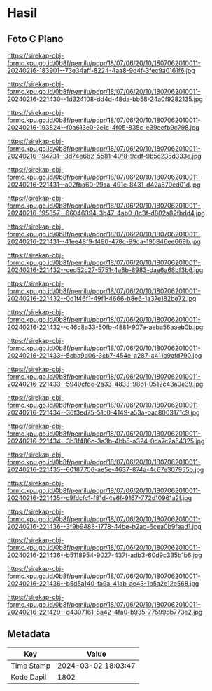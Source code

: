 # Hasil

## Foto C Plano

https://sirekap-obj-formc.kpu.go.id/0b8f/pemilu/pdpr/18/07/06/20/10/1807062010011-20240216-183901--73e34aff-8224-4aa8-9d4f-3fec9a0161f6.jpg

https://sirekap-obj-formc.kpu.go.id/0b8f/pemilu/pdpr/18/07/06/20/10/1807062010011-20240216-221430--1d324108-dd4d-48da-bb58-24a0f9282135.jpg

https://sirekap-obj-formc.kpu.go.id/0b8f/pemilu/pdpr/18/07/06/20/10/1807062010011-20240216-193824--f0a613e0-2e1c-4f05-835c-e39eefb9c798.jpg

https://sirekap-obj-formc.kpu.go.id/0b8f/pemilu/pdpr/18/07/06/20/10/1807062010011-20240216-194731--3d74e682-5581-40f8-9cdf-9b5c235d333e.jpg

https://sirekap-obj-formc.kpu.go.id/0b8f/pemilu/pdpr/18/07/06/20/10/1807062010011-20240216-221431--a02fba60-29aa-491e-8431-d42a670ed01d.jpg

https://sirekap-obj-formc.kpu.go.id/0b8f/pemilu/pdpr/18/07/06/20/10/1807062010011-20240216-195857--66046394-3b47-4ab0-8c3f-d802a82fbdd4.jpg

https://sirekap-obj-formc.kpu.go.id/0b8f/pemilu/pdpr/18/07/06/20/10/1807062010011-20240216-221431--41ee48f9-f490-478c-99ca-195846ee669b.jpg

https://sirekap-obj-formc.kpu.go.id/0b8f/pemilu/pdpr/18/07/06/20/10/1807062010011-20240216-221432--ced52c27-5751-4a8b-8983-dae6a68bf3b6.jpg

https://sirekap-obj-formc.kpu.go.id/0b8f/pemilu/pdpr/18/07/06/20/10/1807062010011-20240216-221432--0d1f46f1-49f1-4666-b8e6-1a37e182be72.jpg

https://sirekap-obj-formc.kpu.go.id/0b8f/pemilu/pdpr/18/07/06/20/10/1807062010011-20240216-221432--c46c8a33-50fb-4881-907e-aeba56aaeb0b.jpg

https://sirekap-obj-formc.kpu.go.id/0b8f/pemilu/pdpr/18/07/06/20/10/1807062010011-20240216-221433--5cba9d06-3cb7-454e-a287-a411b9afd790.jpg

https://sirekap-obj-formc.kpu.go.id/0b8f/pemilu/pdpr/18/07/06/20/10/1807062010011-20240216-221433--5940cfde-2a33-4833-98b1-0512c43a0e39.jpg

https://sirekap-obj-formc.kpu.go.id/0b8f/pemilu/pdpr/18/07/06/20/10/1807062010011-20240216-221434--36f3ed75-51c0-4149-a53a-bac8003171c9.jpg

https://sirekap-obj-formc.kpu.go.id/0b8f/pemilu/pdpr/18/07/06/20/10/1807062010011-20240216-221434--3b3f486c-3a3b-4bb5-a324-0da7c2a54325.jpg

https://sirekap-obj-formc.kpu.go.id/0b8f/pemilu/pdpr/18/07/06/20/10/1807062010011-20240216-221435--60187706-ae5e-4637-874a-4c67e307955b.jpg

https://sirekap-obj-formc.kpu.go.id/0b8f/pemilu/pdpr/18/07/06/20/10/1807062010011-20240216-221435--c9fdcfc1-f81d-4e6f-9167-772d10961a2f.jpg

https://sirekap-obj-formc.kpu.go.id/0b8f/pemilu/pdpr/18/07/06/20/10/1807062010011-20240216-221436--3f9b9488-1778-44be-b2ad-6cea0b9faad1.jpg

https://sirekap-obj-formc.kpu.go.id/0b8f/pemilu/pdpr/18/07/06/20/10/1807062010011-20240216-221436--b5118954-9027-437f-adb3-60d9c335b1b6.jpg

https://sirekap-obj-formc.kpu.go.id/0b8f/pemilu/pdpr/18/07/06/20/10/1807062010011-20240216-221436--b5d5a140-fa9a-41ab-ae43-1b5a2e12e568.jpg

https://sirekap-obj-formc.kpu.go.id/0b8f/pemilu/pdpr/18/07/06/20/10/1807062010011-20240216-221429--d4307161-5a42-4fa0-b935-77599db773e2.jpg


## Metadata

| Key        | Value               |
| ---------- | ------------------- |
| Time Stamp | 2024-03-02 18:03:47 |
| Kode Dapil | 1802                |



